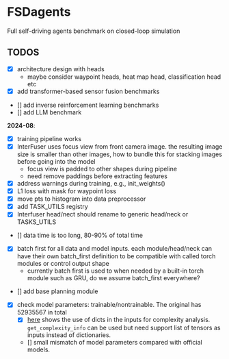 # FSDagents
Full self-driving agents benchmark on closed-loop simulation


## TODOS
- [x] architecture design with heads
    - maybe consider waypoint heads, heat map head, classification head etc
- [x] add transformer-based sensor fusion benchmarks
- [] add inverse reinforcement learning benchmarks
- [] add LLM benchmark

**2024-08**:
- [x] training pipeline works
- [x] InterFuser uses focus view from front camera image. the resulting image size is smaller than other images, how to bundle this for stacking images before going into the model
    - focus view is padded to other shapes during pipeline
    - need remove paddings before extracting features
- [x] address warnings during training, e.g., init_weights()
- [x] L1 loss with mask for waypoint loss
- [x] move pts to histogram into data preprocessor
- [x] add TASK_UTILS registry
- [x] Interfuser head/nect should rename to generic head/neck or TASKS_UTILS
- [] data time is too long, 80-90% of total time
- [x] batch first for all data and model inputs. each module/head/neck can have their own batch_first definition to be compatible with called torch modules or control output shape
    - currently batch first is used to when needed by a built-in torch module such as GRU, do we assume batch_first everywhere?
- [] add base planning module
- [x] check model parameters: trainable/nontrainable. The original has 52935567 in total
    - [x] [here](https://github.com/facebookresearch/detectron2/blob/543fd075e146261c2e2b0770c9b537314bdae572/detectron2/utils/analysis.py#L63-L65) shows the use of dicts in the inputs for complexity analysis. `get_complexity_info` can be used but need support list of tensors as inputs instead of dictionaries.
    - [] small mismatch of model parameters compared with official models.